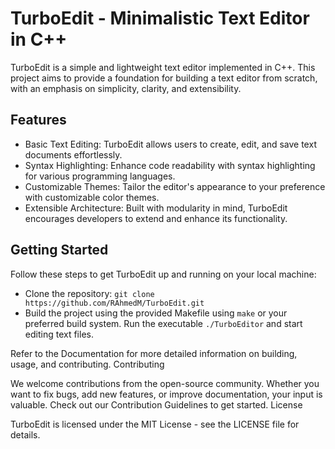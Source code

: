 # TurboEdit - Minimalistic Text Editor in C++

TurboEdit is a simple and lightweight text editor implemented in C++. This project aims to provide a foundation for building a text editor from scratch, with an emphasis on simplicity, clarity, and extensibility.
## Features

- Basic Text Editing: TurboEdit allows users to create, edit, and save text documents effortlessly.
- Syntax Highlighting: Enhance code readability with syntax highlighting for various programming languages.
- Customizable Themes: Tailor the editor's appearance to your preference with customizable color themes.
- Extensible Architecture: Built with modularity in mind, TurboEdit encourages developers to extend and enhance its functionality.

## Getting Started

Follow these steps to get TurboEdit up and running on your local machine:

- Clone the repository: ```git clone https://github.com/RAhmedM/TurboEdit.git```
- Build the project using the provided Makefile using `make` or your preferred build system.
Run the executable `./TurboEditor` and start editing text files.

Refer to the Documentation for more detailed information on building, usage, and contributing.
Contributing

We welcome contributions from the open-source community. Whether you want to fix bugs, add new features, or improve documentation, your input is valuable. Check out our Contribution Guidelines to get started.
License

TurboEdit is licensed under the MIT License - see the LICENSE file for details.